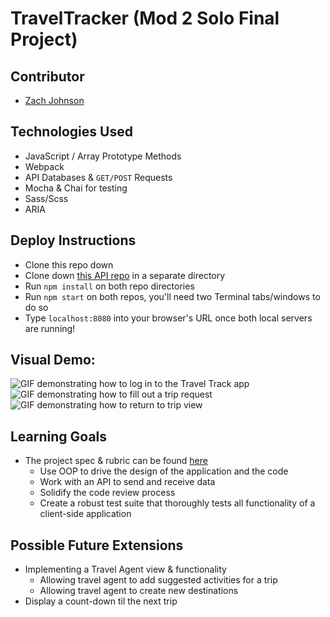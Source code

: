 # TravelTracker (Mod 2 Solo Final Project)

## Contributor
* [Zach Johnson](https://github.com/zachjjohns)

## Technologies Used
* JavaScript / Array Prototype Methods
* Webpack
* API Databases & `GET/POST` Requests
* Mocha & Chai for testing
* Sass/Scss
* ARIA

## Deploy Instructions
* Clone this repo down
* Clone down [this API repo](https://github.com/turingschool-examples/whats-cookin-api) in a separate directory
* Run `npm install` on both repo directories
* Run `npm start` on both repos, you'll need two Terminal tabs/windows to do so
* Type `localhost:8080` into your browser's URL once both local servers are running!

## Visual Demo:
![GIF demonstrating how to log in to the Travel Track app](https://media.giphy.com/media/EzcagMEJeIxJZrDNTA/giphy.gif)
![GIF demonstrating how to fill out a trip request](https://media.giphy.com/media/VyXVqIpnwPMDZKUoCN/giphy.gif)
![GIF demonstrating how to return to trip view](https://media.giphy.com/media/FnEpbpxAaJCZyZraKJ/giphy.gif)

## Learning Goals
* The project spec & rubric can be found [here](https://frontend.turing.edu/projects/travel-tracker.html)
  * Use OOP to drive the design of the application and the code
  * Work with an API to send and receive data
  * Solidify the code review process
  * Create a robust test suite that thoroughly tests all functionality of a client-side application

## Possible Future Extensions
* Implementing a Travel Agent view & functionality
  * Allowing travel agent to add suggested activities for a trip
  * Allowing travel agent to create new destinations
* Display a count-down til the next trip
